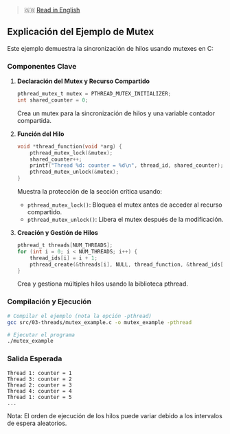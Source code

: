 > 🇬🇧 [Read in English](README.md)

## Explicación del Ejemplo de Mutex

Este ejemplo demuestra la sincronización de hilos usando mutexes en C:

### Componentes Clave

1. **Declaración del Mutex y Recurso Compartido**

   ```c
   pthread_mutex_t mutex = PTHREAD_MUTEX_INITIALIZER;
   int shared_counter = 0;
   ```

   Crea un mutex para la sincronización de hilos y una variable contador compartida.

2. **Función del Hilo**

   ```c
   void *thread_function(void *arg) {
       pthread_mutex_lock(&mutex);
       shared_counter++;
       printf("Thread %d: counter = %d\n", thread_id, shared_counter);
       pthread_mutex_unlock(&mutex);
   }
   ```

   Muestra la protección de la sección crítica usando:

   - `pthread_mutex_lock()`: Bloquea el mutex antes de acceder al recurso compartido.
   - `pthread_mutex_unlock()`: Libera el mutex después de la modificación.

3. **Creación y Gestión de Hilos**
   ```c
   pthread_t threads[NUM_THREADS];
   for (int i = 0; i < NUM_THREADS; i++) {
       thread_ids[i] = i + 1;
       pthread_create(&threads[i], NULL, thread_function, &thread_ids[i]);
   }
   ```
   Crea y gestiona múltiples hilos usando la biblioteca pthread.

### Compilación y Ejecución

```bash
# Compilar el ejemplo (nota la opción -pthread)
gcc src/03-threads/mutex_example.c -o mutex_example -pthread

# Ejecutar el programa
./mutex_example
```

### Salida Esperada

```
Thread 1: counter = 1
Thread 3: counter = 2
Thread 2: counter = 3
Thread 4: counter = 4
Thread 1: counter = 5
...
```

Nota: El orden de ejecución de los hilos puede variar debido a los intervalos de espera aleatorios.
